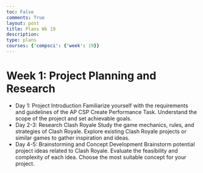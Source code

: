 ```yaml
---
toc: False
comments: True
layout: post
title: Plans Wk 19
description: 
type: plans
courses: {'compsci': {'week': 19}}
---
```


# Week 1: Project Planning and Research
- Day 1: Project Introduction
Familiarize yourself with the requirements and guidelines of the AP CSP Create Performance Task.
Understand the scope of the project and set achievable goals.
- Day 2-3: Research Clash Royale
Study the game mechanics, rules, and strategies of Clash Royale.
Explore existing Clash Royale projects or similar games to gather inspiration and ideas.
- Day 4-5: Brainstorming and Concept Development
Brainstorm potential project ideas related to Clash Royale.
Evaluate the feasibility and complexity of each idea.
Choose the most suitable concept for your project.